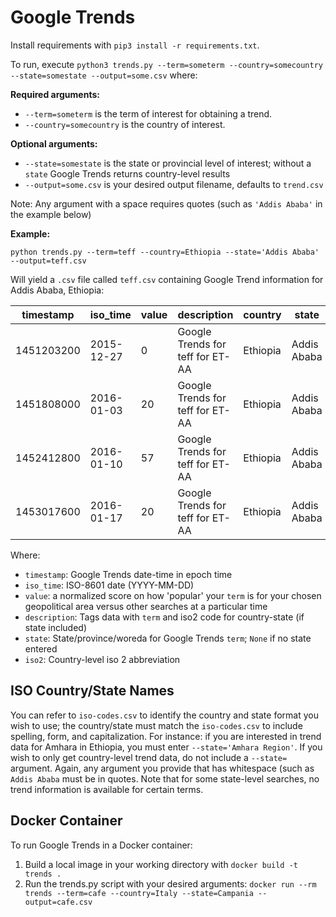 # Google Trends

Install requirements with `pip3 install -r requirements.txt`.

To run, execute `python3 trends.py --term=someterm --country=somecountry --state=somestate --output=some.csv` where:

<b>Required arguments:</b>
  - `--term=someterm` is the term of interest for obtaining a trend.
  - `--country=somecountry` is the country of interest.
  
<b>Optional arguments:</b>  
  - `--state=somestate` is the state or provincial level of interest; without a `state` Google Trends returns country-level results
  - `--output=some.csv` is your desired output filename, defaults to `trend.csv`

Note: Any argument with a space requires quotes (such as `'Addis Ababa'` in the example below)

<b>Example:</b>

```
python trends.py --term=teff --country=Ethiopia --state='Addis Ababa' --output=teff.csv
```

Will yield a `.csv` file called `teff.csv` containing Google Trend information for Addis Ababa, Ethiopia:

| timestamp   | iso_time    | value | description                      | country  | state       | iso2 |
|-------------|-------------|-------|----------------------------------|----------|-------------|------|
| 1451203200  | 2015-12-27  | 0     | Google Trends for teff for ET-AA | Ethiopia | Addis Ababa | ET   |
| 1451808000  | 2016-01-03  | 20    | Google Trends for teff for ET-AA | Ethiopia | Addis Ababa | ET   |
| 1452412800  | 2016-01-10  | 57    | Google Trends for teff for ET-AA | Ethiopia | Addis Ababa | ET   |
| 1453017600  | 2016-01-17  | 20    | Google Trends for teff for ET-AA | Ethiopia | Addis Ababa | ET   |

Where:

  - `timestamp`: Google Trends date-time in epoch time
  - `iso_time`: ISO-8601 date (YYYY-MM-DD)
  - `value`: a normalized score on how 'popular' your `term` is for your chosen geopolitical area versus other searches at a particular time
  - `description`: Tags data with `term` and iso2 code for country-state (if state included)
  - `state`: State/province/woreda for Google Trends `term`; `None` if no state entered
  - `iso2`: Country-level iso 2 abbreviation


## ISO Country/State Names
You can refer to `iso-codes.csv` to identify the country and state format you wish to use; the country/state must match the `iso-codes.csv` to include spelling, form, and capitalization. For instance: if you are interested in trend data for Amhara in Ethiopia, you must enter `--state='Amhara Region'`. If you wish to only get country-level trend data, do not include a `--state=` argument. Again, any argument you provide that has whitespace (such as `Addis Ababa` must be in quotes. Note that for some state-level searches, no trend information is available for certain terms.

## Docker Container

To run Google Trends in a Docker container:

1. Build a local image in your working directory with `docker build -t trends .`
2. Run the trends.py script with your desired arguments: 
    `docker run --rm trends --term=cafe --country=Italy --state=Campania --output=cafe.csv`
